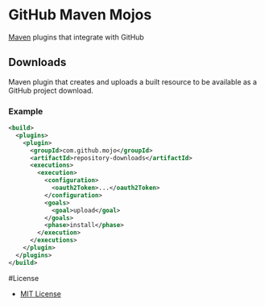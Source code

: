 # GitHub Maven Mojos
[Maven](http://maven.apache.org/) plugins that integrate with GitHub

## Downloads
Maven plugin that creates and uploads a built resource to be available as a
GitHub project download.

### Example
```xml
<build>
  <plugins>
    <plugin>
      <groupId>com.github.mojo</groupId>
      <artifactId>repository-downloads</artifactId>
      <executions>
        <execution>
          <configuration>
            <oauth2Token>...</oauth2Token>
          </configuration>
          <goals>
            <goal>upload</goal>
          </goals>
          <phase>install</phase>
        </execution>
      </executions>
    </plugin>
  </plugins>
</build>
```

#License
* [MIT License](http://www.opensource.org/licenses/mit-license.php)
